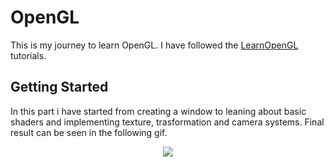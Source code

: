 # OpenGL

This is my journey to learn OpenGL. I have followed the [LearnOpenGL](https://learnopengl.com/) tutorials.

## Getting Started

In this part i have started from creating a window to leaning about basic shaders and implementing texture, trasformation and camera systems. Final result can be seen in the following gif.

<p align="center">
  <img src="https://github.com/NamiNaziri/OpenGL/blob/main/Misc/OpenGL_GettingStarted.gif?raw=true" />
</p>
